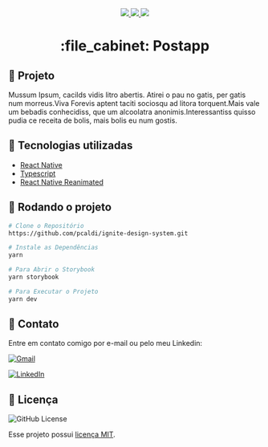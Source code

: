<div align="center">
   <a href="#-tecnologias-utilizadas">
      <img src="https://img.shields.io/badge/react_native-%2320232a.svg?style=for-the-badge&logo=react&logoColor=%2361DAFB" />
      <img src="https://img.shields.io/badge/typescript-%23007ACC.svg?style=for-the-badge&logo=typescript&logoColor=white" />
      <img src="https://img.shields.io/badge/expo-1C1E24?style=for-the-badge&logo=expo&logoColor=#D04A37" />
   </a>
</div>
                                                                     
<h1 align="center">:file_cabinet: Postapp</h1>  

<p align="center>
  <img src="src/assets/to-readme/postapp.gif/>
</p>
                                                             


## :memo: Projeto
Mussum Ipsum, cacilds vidis litro abertis. Atirei o pau no gatis, per gatis num morreus.Viva Forevis aptent taciti sociosqu ad litora torquent.Mais vale um bebadis conhecidiss, que um alcoolatra anonimis.Interessantiss quisso pudia ce receita de bolis, mais bolis eu num gostis.



## :wrench: Tecnologias utilizadas
* [React Native](https://reactnative.dev/)
* [Typescript](https://www.typescriptlang.org/)
* [React Native Reanimated](https://docs.expo.dev/versions/latest/sdk/reanimated/)



## :rocket: Rodando o projeto

```bash
# Clone o Repositório
https://github.com/pcaldi/ignite-design-system.git
```

```bash
# Instale as Dependências
yarn
```

```bash
# Para Abrir o Storybook
yarn storybook
```

```bash
# Para Executar o Projeto
yarn dev
```
## 📲 Contato

Entre em contato comigo por e-mail ou pelo meu Linkedin:

<a href="mailto:pcaldi@gmail.com"><img src="https://img.shields.io/badge/Gmail-D14836?style=for-the-badge&logo=gmail&logoColor=white" alt="Gmail"/></a>

<a href="https://www.linkedin.com/in/pcaldi/"><img src="https://img.shields.io/badge/linkedin%20-%230077B5.svg?&style=for-the-badge&logo=linkedin&logoColor=white" alt="LinkedIn"/></a>


## :closed_book: Licença
<a>
  <img alt="GitHub License" src="https://img.shields.io/github/license/mathrb22/IgniteLab-Design-System">
</a>

Esse projeto possui [licença MIT](./LICENSE).
